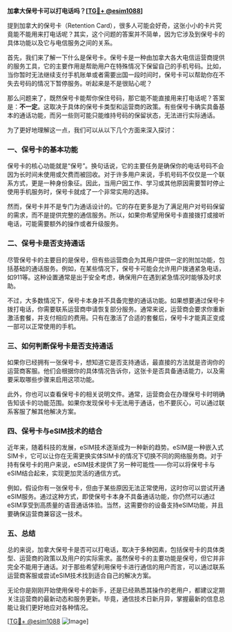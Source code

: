 **加拿大保号卡可以打电话吗？[[TG💪+ @esim1088](https://t.me/s/esim1088)]**

提到加拿大的保号卡（Retention Card），很多人可能会好奇，这张小小的卡片究竟能不能用来打电话呢？其实，这个问题的答案并不简单，因为它涉及到保号卡的具体功能以及它与电信服务之间的关系。

首先，我们来了解一下什么是保号卡。保号卡是一种由加拿大各大电信运营商提供的服务工具，它的主要作用是帮助用户在特殊情况下保留自己的手机号码。比如，当你暂时无法继续支付手机账单或者需要出国一段时间时，保号卡可以帮助你在不失去号码的情况下暂停服务。听起来是不是很贴心呢？

那么问题来了，既然保号卡能帮你保住号码，那它能不能直接用来打电话呢？答案是：**不一定**。这取决于具体的保号卡类型和运营商的政策。有些保号卡确实具备基本的通话功能，而另一些则可能只能维持号码的保留状态，无法进行实际通话。

为了更好地理解这一点，我们可以从以下几个方面来深入探讨：

### 一、保号卡的基本功能

保号卡的核心功能就是“保号”。换句话说，它的主要任务是确保你的电话号码不会因为长时间未使用或欠费而被回收。对于许多用户来说，手机号码不仅仅是一个联系方式，更是一种身份象征。因此，当用户因工作、学习或其他原因需要暂时停止使用手机服务时，保号卡就成了一个非常实用的选择。

然而，保号卡并不是专门为通话设计的。它的存在更多是为了满足用户对号码保留的需求，而不是提供完整的通信服务。所以，如果你希望用保号卡直接拨打或接听电话，可能需要额外的操作或者升级服务。

### 二、保号卡是否支持通话

尽管保号卡的主要目的是保号，但有些运营商会为其用户提供一定的附加功能，包括基础的通话服务。例如，在某些情况下，保号卡可能会允许用户拨通紧急电话，如911等。这种设置通常是出于安全考虑，确保用户在遇到紧急情况时能够及时求助。

不过，大多数情况下，保号卡本身并不具备完整的通话功能。如果想要通过保号卡拨打电话，你需要联系运营商申请恢复部分服务。通常来说，运营商会要求你重新激活套餐，并支付相应的费用。只有在激活了合适的套餐后，保号卡才能真正变成一部可以正常使用的手机。

### 三、如何判断保号卡是否支持通话

如果你已经拥有一张保号卡，想知道它是否支持通话，最直接的方法就是咨询你的运营商客服。他们会根据你的具体情况告诉你，这张卡是否具备通话能力，以及需要采取哪些步骤来启用这项功能。

此外，你也可以查看保号卡的相关说明文件。通常，运营商会在办理保号卡时明确告知该卡的功能范围。如果你发现保号卡无法用于通话，也不要灰心，可以通过联系客服了解其他解决方案。

### 四、保号卡与eSIM技术的结合

近年来，随着科技的发展，eSIM技术逐渐成为一种新的趋势。eSIM是一种嵌入式SIM卡，它可以让你在无需更换实体SIM卡的情况下切换不同的网络服务商。对于持有保号卡的用户来说，eSIM技术提供了另一种可能性——你可以将保号卡与eSIM结合起来，实现更加灵活的通信方式。

例如，假设你有一张保号卡，但由于某些原因无法正常使用，这时你可以尝试开通eSIM服务。通过这种方式，即使保号卡本身不具备通话功能，你仍然可以通过eSIM享受到高质量的语音通话体验。当然，这需要你的设备支持eSIM功能，并且要确保运营商兼容这一技术。

### 五、总结

总的来说，加拿大保号卡是否可以打电话，取决于多种因素，包括保号卡的具体类型、运营商的政策以及用户的实际需求。虽然保号卡的主要功能是保号，但它并非完全不能用于通话。对于那些希望利用保号卡进行通信的用户而言，可以通过联系运营商客服或尝试eSIM技术找到适合自己的解决方案。

无论你是刚刚开始使用保号卡的新手，还是已经熟悉其操作的老用户，都建议定期关注运营商的最新动态和服务更新。毕竟，通信技术日新月异，掌握最新的信息总能让我们更好地应对各种情况。

[[TG💪+ @esim1088](https://t.me/s/esim1088) ![Image](https://i.postimg.cc/4NQfJmqS/Snipaste-2025-05-13-00-14-12.png)]